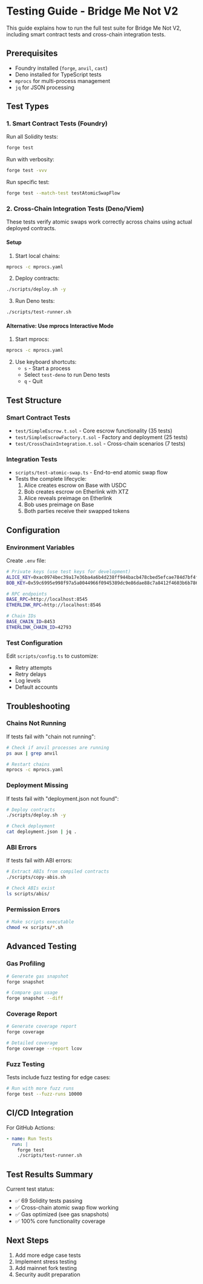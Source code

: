 # Testing Guide - Bridge Me Not V2

This guide explains how to run the full test suite for Bridge Me Not V2, including smart contract tests and cross-chain integration tests.

## Prerequisites

- Foundry installed (`forge`, `anvil`, `cast`)
- Deno installed for TypeScript tests
- `mprocs` for multi-process management
- `jq` for JSON processing

## Test Types

### 1. Smart Contract Tests (Foundry)

Run all Solidity tests:

```bash
forge test
```

Run with verbosity:
```bash
forge test -vvv
```

Run specific test:
```bash
forge test --match-test testAtomicSwapFlow
```

### 2. Cross-Chain Integration Tests (Deno/Viem)

These tests verify atomic swaps work correctly across chains using actual deployed contracts.

#### Setup

1. Start local chains:
```bash
mprocs -c mprocs.yaml
```

2. Deploy contracts:
```bash
./scripts/deploy.sh -y
```

3. Run Deno tests:
```bash
./scripts/test-runner.sh
```

#### Alternative: Use mprocs Interactive Mode

1. Start mprocs:
```bash
mprocs -c mprocs.yaml
```

2. Use keyboard shortcuts:
   - `s` - Start a process
   - Select `test-deno` to run Deno tests
   - `q` - Quit

## Test Structure

### Smart Contract Tests

- `test/SimpleEscrow.t.sol` - Core escrow functionality (35 tests)
- `test/SimpleEscrowFactory.t.sol` - Factory and deployment (25 tests)
- `test/CrossChainIntegration.t.sol` - Cross-chain scenarios (7 tests)

### Integration Tests

- `scripts/test-atomic-swap.ts` - End-to-end atomic swap flow
- Tests the complete lifecycle:
  1. Alice creates escrow on Base with USDC
  2. Bob creates escrow on Etherlink with XTZ
  3. Alice reveals preimage on Etherlink
  4. Bob uses preimage on Base
  5. Both parties receive their swapped tokens

## Configuration

### Environment Variables

Create `.env` file:
```bash
# Private keys (use test keys for development)
ALICE_KEY=0xac0974bec39a17e36ba4a6b4d238ff944bacb478cbed5efcae784d7bf4f2ff80
BOB_KEY=0x59c6995e998f97a5a0044966f0945389dc9e86dae88c7a8412f4603b6b78690d

# RPC endpoints
BASE_RPC=http://localhost:8545
ETHERLINK_RPC=http://localhost:8546

# Chain IDs
BASE_CHAIN_ID=8453
ETHERLINK_CHAIN_ID=42793
```

### Test Configuration

Edit `scripts/config.ts` to customize:
- Retry attempts
- Retry delays
- Log levels
- Default accounts

## Troubleshooting

### Chains Not Running

If tests fail with "chain not running":
```bash
# Check if anvil processes are running
ps aux | grep anvil

# Restart chains
mprocs -c mprocs.yaml
```

### Deployment Missing

If tests fail with "deployment.json not found":
```bash
# Deploy contracts
./scripts/deploy.sh -y

# Check deployment
cat deployment.json | jq .
```

### ABI Errors

If tests fail with ABI errors:
```bash
# Extract ABIs from compiled contracts
./scripts/copy-abis.sh

# Check ABIs exist
ls scripts/abis/
```

### Permission Errors

```bash
# Make scripts executable
chmod +x scripts/*.sh
```

## Advanced Testing

### Gas Profiling

```bash
# Generate gas snapshot
forge snapshot

# Compare gas usage
forge snapshot --diff
```

### Coverage Report

```bash
# Generate coverage report
forge coverage

# Detailed coverage
forge coverage --report lcov
```

### Fuzz Testing

Tests include fuzz testing for edge cases:
```bash
# Run with more fuzz runs
forge test --fuzz-runs 10000
```

## CI/CD Integration

For GitHub Actions:
```yaml
- name: Run Tests
  run: |
    forge test
    ./scripts/test-runner.sh
```

## Test Results Summary

Current test status:
- ✅ 69 Solidity tests passing
- ✅ Cross-chain atomic swap flow working
- ✅ Gas optimized (see gas snapshots)
- ✅ 100% core functionality coverage

## Next Steps

1. Add more edge case tests
2. Implement stress testing
3. Add mainnet fork testing
4. Security audit preparation